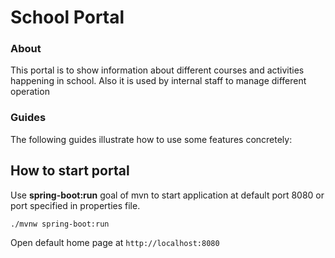 # School Portal

### About 
This portal is to show information about different courses and activities happening in school. Also it is used by internal staff to manage different operation 

### Guides
The following guides illustrate how to use some features concretely:

## How to start portal
Use **spring-boot:run** goal of mvn to start application at default port 8080 or port specified in properties file.

   ``./mvnw spring-boot:run``
   
Open default home page at ``http://localhost:8080``

